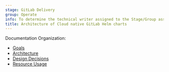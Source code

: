 ```yaml
---
stage: GitLab Delivery
group: Operate
info: To determine the technical writer assigned to the Stage/Group associated with this page, see https://handbook.gitlab.com/handbook/product/ux/technical-writing/#assignments
title: Architecture of Cloud native GitLab Helm charts
---
```


Documentation Organization:

- [Goals](goals.md)
- [Architecture](architecture.md)
- [Design Decisions](decisions.md)
- [Resource Usage](resource-usage.md)
